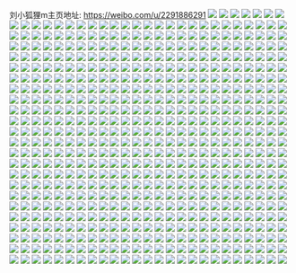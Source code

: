 刘小狐狸m主页地址: https://weibo.com/u/2291886291 
![](https://wx4.sinaimg.cn/mw2000/889b68d3ly1h9gbsxuz0kj20q80unjx2.jpg) 
![](https://wx4.sinaimg.cn/mw2000/889b68d3ly1h9f5fbn1huj20u00wjn3e.jpg) 
![](https://wx4.sinaimg.cn/mw2000/889b68d3ly1h9blcat1otj20u014049m.jpg) 
![](https://wx4.sinaimg.cn/mw2000/889b68d3ly1h9blcb5ur3j20u01407bo.jpg) 
![](https://wx4.sinaimg.cn/mw2000/889b68d3ly1h9blcbssn7j20u014015e.jpg) 
![](https://wx4.sinaimg.cn/mw2000/889b68d3ly1h9blcc72x9j20u0140gy2.jpg) 
![](https://wx4.sinaimg.cn/mw2000/889b68d3ly1h9blccm8poj20u0140k04.jpg) 
![](https://wx4.sinaimg.cn/mw2000/889b68d3ly1h9blcai9v9j20u015b7av.jpg) 
![](https://wx4.sinaimg.cn/mw2000/889b68d3ly1h8t7mk5liij20u0140dqp.jpg) 
![](https://wx4.sinaimg.cn/mw2000/889b68d3ly1h8plt7v9tzj20u00yvwq6.jpg) 
![](https://wx4.sinaimg.cn/mw2000/889b68d3ly1h8n146fkrrj20u014045e.jpg) 
![](https://wx4.sinaimg.cn/mw2000/889b68d3ly1h85yhjpvpjj20u0140n23.jpg) 
![](https://wx4.sinaimg.cn/mw2000/889b68d3ly1h85yhk84x4j20u0140thv.jpg) 
![](https://wx4.sinaimg.cn/mw2000/889b68d3ly1h85yhkqz87j20u0140qaf.jpg) 
![](https://wx4.sinaimg.cn/mw2000/889b68d3ly1h85yhj7zkhj20u0140qcb.jpg) 
![](https://wx4.sinaimg.cn/mw2000/889b68d3ly1h82a2dyx1pj20u014dqdb.jpg) 
![](https://wx4.sinaimg.cn/mw2000/889b68d3ly1h82a2ed600j20u0140tgv.jpg) 
![](https://wx4.sinaimg.cn/mw2000/889b68d3ly1h82a2ewdgej20u0140n4s.jpg) 
![](https://wx4.sinaimg.cn/mw2000/889b68d3ly1h82a2f8ulqj20u0140wmv.jpg) 
![](https://wx4.sinaimg.cn/mw2000/889b68d3ly1h82a2fopfrj20u0140tgt.jpg) 
![](https://wx4.sinaimg.cn/mw2000/889b68d3ly1h82a2g6k47j20u014011j.jpg) 
![](https://wx4.sinaimg.cn/mw2000/889b68d3ly1h7o94dqsi0j20u015jn6x.jpg) 
![](https://wx4.sinaimg.cn/mw2000/889b68d3ly1h5qb175673j20u015tah7.jpg) 
![](https://wx4.sinaimg.cn/mw2000/889b68d3ly1h5qb17i0bzj20u015t103.jpg) 
![](https://wx4.sinaimg.cn/mw2000/889b68d3ly1h5lbn3tpmxj20u0140gr6.jpg) 
![](https://wx4.sinaimg.cn/mw2000/889b68d3ly1h5lbn47ozrj20u015qdra.jpg) 
![](https://wx4.sinaimg.cn/mw2000/889b68d3ly1h4ujeiv5vej20u01347eo.jpg) 
![](https://wx4.sinaimg.cn/mw2000/889b68d3ly1h4h2006y0oj20u014gjyh.jpg) 
![](https://wx4.sinaimg.cn/mw2000/889b68d3ly1h4h2010danj20u0140n72.jpg) 
![](https://wx4.sinaimg.cn/mw2000/889b68d3ly1h4h201s7tnj20u015ajyu.jpg) 
![](https://wx4.sinaimg.cn/mw2000/889b68d3ly1h3tzllp0fuj20u01627e3.jpg) 
![](https://wx4.sinaimg.cn/mw2000/889b68d3ly1h3tzljwytrj20u012446f.jpg) 
![](https://wx4.sinaimg.cn/mw2000/889b68d3ly1h3tpcn5l7tj20u0140k24.jpg) 
![](https://wx4.sinaimg.cn/mw2000/889b68d3ly1h3tpco6kntj20u0140n5w.jpg) 
![](https://wx4.sinaimg.cn/mw2000/889b68d3ly1h3lzysrdk5j20u20u0wkg.jpg) 
![](https://wx4.sinaimg.cn/mw2000/889b68d3ly1h3ag46i9p7j20wh0u0doa.jpg) 
![](https://wx4.sinaimg.cn/mw2000/889b68d3ly1h3ag45utcoj20xd0u0wl3.jpg) 
![](https://wx4.sinaimg.cn/mw2000/889b68d3ly1h2xmgp9xo1j21400u07f5.jpg) 
![](https://wx4.sinaimg.cn/mw2000/889b68d3ly1h2xmgpy7yej20u0140125.jpg) 
![](https://wx4.sinaimg.cn/mw2000/889b68d3ly1h2xmgqmwpwj20u0140ti4.jpg) 
![](https://wx4.sinaimg.cn/mw2000/889b68d3ly1h2xmgrd6o5j21400u0gut.jpg) 
![](https://wx4.sinaimg.cn/mw2000/889b68d3ly1h2wftmgvx8j20u014on2k.jpg) 
![](https://wx4.sinaimg.cn/mw2000/889b68d3ly1h2wftm0cihj20u0140q9k.jpg) 
![](https://wx4.sinaimg.cn/mw2000/889b68d3ly1h2wftn2h1mj20u01407al.jpg) 
![](https://wx4.sinaimg.cn/mw2000/889b68d3ly1h2wftnlz9fj20u0140wka.jpg) 
![](https://wx4.sinaimg.cn/mw2000/889b68d3ly1h2o41a7cc0j20zs0u0wjw.jpg) 
![](https://wx4.sinaimg.cn/mw2000/889b68d3ly1h2o3a7aqi5j20u00u0dnh.jpg) 
![](https://wx4.sinaimg.cn/mw2000/889b68d3ly1h2dwuvdui5j21e20u0gwj.jpg) 
![](https://wx4.sinaimg.cn/mw2000/889b68d3ly1h1xpzqm0m8j20u014013c.jpg) 
![](https://wx4.sinaimg.cn/mw2000/889b68d3ly1h1xpzrl0lfj20u0140dpu.jpg) 
![](https://wx4.sinaimg.cn/mw2000/889b68d3ly1h1xpzsvhwmj20u0140dox.jpg) 
![](https://wx4.sinaimg.cn/mw2000/889b68d3ly1h1xpzped2jj21400u0tjm.jpg) 
![](https://wx4.sinaimg.cn/mw2000/889b68d3ly1h1bjg1nii7j20u013wal5.jpg) 
![](https://wx4.sinaimg.cn/mw2000/889b68d3ly1h1bjg29d81j20u0140n6n.jpg) 
![](https://wx4.sinaimg.cn/mw2000/889b68d3ly1h1bjg0tcduj20u0140qf3.jpg) 
![](https://wx4.sinaimg.cn/mw2000/889b68d3ly1h15svwy6iyj20u014010b.jpg) 
![](https://wx4.sinaimg.cn/mw2000/889b68d3ly1h0rwrw1g3jj20u00u045j.jpg) 
![](https://wx4.sinaimg.cn/mw2000/889b68d3ly1h0r2gjbelrj20u00u00z1.jpg) 
![](https://wx4.sinaimg.cn/mw2000/889b68d3ly1h0r2gjq0szj20u00u0tfp.jpg) 
![](https://wx4.sinaimg.cn/mw2000/889b68d3ly1h0r2gkbdjcj20u00u0jws.jpg) 
![](https://wx4.sinaimg.cn/mw2000/889b68d3ly1h0r2gkt6j9j20u00u010w.jpg) 
![](https://wx4.sinaimg.cn/mw2000/889b68d3ly1h0opl2lyasj20u0140al8.jpg) 
![](https://wx4.sinaimg.cn/mw2000/889b68d3ly1h0opl39qvpj20u00u0dpt.jpg) 
![](https://wx4.sinaimg.cn/mw2000/889b68d3ly1h0opl1uno9j20u0140gtt.jpg) 
![](https://wx4.sinaimg.cn/mw2000/889b68d3ly1h0k4ul09sgj20ku0rswlx.jpg) 
![](https://wx4.sinaimg.cn/mw2000/889b68d3ly1h05qiql0f4j20wi1yanoc.jpg) 
![](https://wx4.sinaimg.cn/mw2000/889b68d3ly1gzz7u69erhj20u0140gr8.jpg) 
![](https://wx4.sinaimg.cn/mw2000/889b68d3ly1gzohfths68j20u0140jzh.jpg) 
![](https://wx4.sinaimg.cn/mw2000/889b68d3ly1gzgv8v4k38j228e340u0y.jpg) 
![](https://wx4.sinaimg.cn/mw2000/889b68d3ly1gzft9eqpbpj224q2yonpe.jpg) 
![](https://wx4.sinaimg.cn/mw2000/889b68d3ly1gzft9fi91rj212p1na1ax.jpg) 
![](https://wx4.sinaimg.cn/mw2000/889b68d3ly1gzcxy90ughj20u01407e4.jpg) 
![](https://wx4.sinaimg.cn/mw2000/889b68d3ly1gzcxy9wxnlj20u0140gv4.jpg) 
![](https://wx4.sinaimg.cn/mw2000/889b68d3ly1gzc3587tvtj20wi0ru0xg.jpg) 
![](https://wx4.sinaimg.cn/mw2000/889b68d3ly1gzc3596ldoj20vo0u0q7j.jpg) 
![](https://wx4.sinaimg.cn/mw2000/889b68d3ly1gzc35alu6cj20u00xd43v.jpg) 
![](https://wx4.sinaimg.cn/mw2000/889b68d3ly1gzc357m5tsj20u00u2wm3.jpg) 
![](https://wx4.sinaimg.cn/mw2000/889b68d3ly1gzc359n769j20u0140109.jpg) 
![](https://wx4.sinaimg.cn/mw2000/889b68d3ly1gzc35a34a9j20u015bq8x.jpg) 
![](https://wx4.sinaimg.cn/mw2000/889b68d3ly1gzbuxrhr79j20u0141n9y.jpg) 
![](https://wx4.sinaimg.cn/mw2000/889b68d3ly1gzbuxs9ca5j20u01407gz.jpg) 
![](https://wx4.sinaimg.cn/mw2000/889b68d3ly1gzbuxqrgjaj20u0140wm2.jpg) 
![](https://wx4.sinaimg.cn/mw2000/889b68d3ly1gz8eer5vwmj20u015t7b7.jpg) 
![](https://wx4.sinaimg.cn/mw2000/889b68d3ly1gz7f0as4cxj20u0140qc6.jpg) 
![](https://wx4.sinaimg.cn/mw2000/889b68d3ly1gz7f09laukj21400u0qeq.jpg) 
![](https://wx4.sinaimg.cn/mw2000/889b68d3ly1gz7f0bo7cyj20u0140dl1.jpg) 
![](https://wx4.sinaimg.cn/mw2000/889b68d3ly1gz7f0cdh4xj20u0140tg8.jpg) 
![](https://wx4.sinaimg.cn/mw2000/889b68d3ly1gz7f0df1x2j20u0140tdw.jpg) 
![](https://wx4.sinaimg.cn/mw2000/889b68d3ly1gz7f0e3sqdj21400u046r.jpg) 
![](https://wx4.sinaimg.cn/mw2000/889b68d3ly1gz75fwr81jj20u015942z.jpg) 
![](https://wx4.sinaimg.cn/mw2000/889b68d3ly1gz4xefxyupj20u014q43k.jpg) 
![](https://wx4.sinaimg.cn/mw2000/889b68d3ly1gz2px1grtfj20u0140dms.jpg) 
![](https://wx4.sinaimg.cn/mw2000/889b68d3ly1gz2px1z581j20u0140dnn.jpg) 
![](https://wx4.sinaimg.cn/mw2000/889b68d3ly1gz1jok3vfsj20u0140wn2.jpg) 
![](https://wx4.sinaimg.cn/mw2000/889b68d3ly1gyxwhe0bo4j20u0141tg6.jpg) 
![](https://wx4.sinaimg.cn/mw2000/889b68d3ly1gyug2fzdunj20zk1bewu4.jpg) 
![](https://wx4.sinaimg.cn/mw2000/889b68d3ly1gypvkvzncuj20u0140q6e.jpg) 
![](https://wx4.sinaimg.cn/mw2000/889b68d3ly1gynvvm43jhj21410u0ags.jpg) 
![](https://wx4.sinaimg.cn/mw2000/889b68d3ly1gygg9u5gwij20u0140q7i.jpg) 
![](https://wx4.sinaimg.cn/mw2000/889b68d3ly1gy675663saj20u014015m.jpg) 
![](https://wx4.sinaimg.cn/mw2000/889b68d3ly1gxwqv1xvu9j226g340kjm.jpg) 
![](https://wx4.sinaimg.cn/mw2000/889b68d3ly1gxwqv2ldp0j21o029mkjl.jpg) 
![](https://wx4.sinaimg.cn/mw2000/889b68d3ly1gxrcdf7t9ej20u00yk0zg.jpg) 
![](https://wx4.sinaimg.cn/mw2000/889b68d3ly1gxnojg5gfwj20wi1ya4qp.jpg) 
![](https://wx4.sinaimg.cn/mw2000/889b68d3ly1gw6wevj581j20p00xc0y8.jpg) 
![](https://wx4.sinaimg.cn/mw2000/889b68d3ly1gw0x8tctd5j20rq0iqq62.jpg) 
![](https://wx4.sinaimg.cn/mw2000/889b68d3ly1gw0x8ut7awj22c03407wj.jpg) 
![](https://wx4.sinaimg.cn/mw2000/002v6wjVly1gvlrzcs4v6j61ie2djhdt02.jpg) 
![](https://wx4.sinaimg.cn/mw2000/002v6wjVly1gvlqwdajd1j60u00u0dnw02.jpg) 
![](https://wx4.sinaimg.cn/mw2000/002v6wjVly1gvh6896ltdj60zg1ba7ew02.jpg) 
![](https://wx4.sinaimg.cn/mw2000/002v6wjVly1gv7y4dr5xej61400u0dz102.jpg) 
![](https://wx4.sinaimg.cn/mw2000/002v6wjVly1gv7y4etcw1j61400u04h202.jpg) 
![](https://wx4.sinaimg.cn/mw2000/002v6wjVly1gv7y4g16a7j61400u0asm02.jpg) 
![](https://wx4.sinaimg.cn/mw2000/002v6wjVly1gv7y4hrs67j61400u07mn02.jpg) 
![](https://wx4.sinaimg.cn/mw2000/002v6wjVly1gv7y4juejaj60u0140qlo02.jpg) 
![](https://wx4.sinaimg.cn/mw2000/002v6wjVly1gv7y4l2klkj60u0140trn02.jpg) 
![](https://wx4.sinaimg.cn/mw2000/002v6wjVly1gv38clf4tij62c0340e8302.jpg) 
![](https://wx4.sinaimg.cn/mw2000/889b68d3ly1gre3pp1wsoj20u013z7ha.jpg) 
![](https://wx4.sinaimg.cn/mw2000/889b68d3ly1gorrqfjvy7j20u0140ah2.jpg) 
![](https://wx4.sinaimg.cn/mw2000/889b68d3ly1goidc5zwzlj20u0140gut.jpg) 
![](https://wx4.sinaimg.cn/mw2000/889b68d3ly1goidc6gysij20u0140doa.jpg) 
![](https://wx4.sinaimg.cn/mw2000/889b68d3ly1goidc73w1oj21400u07e3.jpg) 
![](https://wx4.sinaimg.cn/mw2000/889b68d3ly1go6vitluhoj20u01407cz.jpg) 
![](https://wx4.sinaimg.cn/mw2000/889b68d3ly1go6vit5uhcj20u0140gum.jpg) 
![](https://wx4.sinaimg.cn/mw2000/889b68d3ly1go3ynzu0jrj21400u043i.jpg) 
![](https://wx4.sinaimg.cn/mw2000/889b68d3ly1go3yo07u51j20u0140n0t.jpg) 
![](https://wx4.sinaimg.cn/mw2000/889b68d3ly1go00skdjkij20u01407i3.jpg) 
![](https://wx4.sinaimg.cn/mw2000/889b68d3ly1go00skrk42j20u014t7cm.jpg) 
![](https://wx4.sinaimg.cn/mw2000/889b68d3ly1go00sjzxszj21400u0dp5.jpg) 
![](https://wx4.sinaimg.cn/mw2000/889b68d3ly1gnzpe9l67gj20u00u0tiu.jpg) 
![](https://wx4.sinaimg.cn/mw2000/889b68d3ly1gnt2py7h8rj22972mghdu.jpg) 
![](https://wx4.sinaimg.cn/mw2000/889b68d3ly1gns6jwksj0j20u0140gtp.jpg) 
![](https://wx4.sinaimg.cn/mw2000/889b68d3ly1gns6jwwjlhj20u0140wtz.jpg) 
![](https://wx4.sinaimg.cn/mw2000/889b68d3ly1gns6jxft11j20u0140n41.jpg) 
![](https://wx4.sinaimg.cn/mw2000/889b68d3ly1gns6jw7alrj20u0140qbb.jpg) 
![](https://wx4.sinaimg.cn/mw2000/889b68d3ly1gnqgdqenxdj21400u0qcb.jpg) 
![](https://wx4.sinaimg.cn/mw2000/889b68d3ly1gmk4xl7u3tj20o00nwwik.jpg) 
![](https://wx4.sinaimg.cn/mw2000/889b68d3ly1gmk01nkomcj20u01c9qlv.jpg) 
![](https://wx4.sinaimg.cn/mw2000/889b68d3ly1gmikympurbj20u015stpl.jpg) 
![](https://wx4.sinaimg.cn/mw2000/889b68d3ly1gmfg5fdf5lj20u0140qct.jpg) 
![](https://wx4.sinaimg.cn/mw2000/889b68d3ly1gmbqc93esdj21in0u07eq.jpg) 
![](https://wx4.sinaimg.cn/mw2000/889b68d3ly1gm8275ri1kj20w40u0aja.jpg) 
![](https://wx4.sinaimg.cn/mw2000/889b68d3gy1glzx9e2qwbj20u0140dkn.jpg) 
![](https://wx4.sinaimg.cn/mw2000/889b68d3gy1glzx9ekruuj21400u0gpc.jpg) 
![](https://wx4.sinaimg.cn/mw2000/889b68d3gy1glzx9dk6ayj21400u0tcj.jpg) 
![](https://wx4.sinaimg.cn/mw2000/889b68d3gy1glzx9f2vwyj20u0140aep.jpg) 
![](https://wx4.sinaimg.cn/mw2000/889b68d3gy1glyrhodks5j21400u0ngl.jpg) 
![](https://wx4.sinaimg.cn/mw2000/889b68d3gy1glxv4lry6wj21400u0qku.jpg) 
![](https://wx4.sinaimg.cn/mw2000/889b68d3gy1glxv4kyf1ej20u01404bw.jpg) 
![](https://wx4.sinaimg.cn/mw2000/889b68d3gy1glxv4mdunaj21400u0til.jpg) 
![](https://wx4.sinaimg.cn/mw2000/889b68d3gy1glxv4nf806j21400u04ea.jpg) 
![](https://wx4.sinaimg.cn/mw2000/889b68d3gy1glxv4oa7iuj21400u0ds1.jpg) 
![](https://wx4.sinaimg.cn/mw2000/889b68d3gy1glxv4p2j9uj21400u0183.jpg) 
![](https://wx4.sinaimg.cn/mw2000/889b68d3gy1glxsdhvpu9j20u014rqa3.jpg) 
![](https://wx4.sinaimg.cn/mw2000/889b68d3gy1glxsdisywvj21400u0kbx.jpg) 
![](https://wx4.sinaimg.cn/mw2000/889b68d3gy1glxsdhd8evj21400u07mp.jpg) 
![](https://wx4.sinaimg.cn/mw2000/889b68d3gy1glxm218q5zj20u014414l.jpg) 
![](https://wx4.sinaimg.cn/mw2000/889b68d3gy1glxm2350trj20u01aktfc.jpg) 
![](https://wx4.sinaimg.cn/mw2000/889b68d3gy1glwt86xn3fj20u0172gzs.jpg) 
![](https://wx4.sinaimg.cn/mw2000/889b68d3gy1glwf09z2qpj20u01a54cb.jpg) 
![](https://wx4.sinaimg.cn/mw2000/889b68d3ly1glvhzu79iwj20u00op7a6.jpg) 
![](https://wx4.sinaimg.cn/mw2000/889b68d3ly1gluefinukuj20u015t171.jpg) 
![](https://wx4.sinaimg.cn/mw2000/889b68d3ly1glqrvlpekpj20u0140tir.jpg) 
![](https://wx4.sinaimg.cn/mw2000/889b68d3ly1glqrvmu2m4j21400u0gvg.jpg) 
![](https://wx4.sinaimg.cn/mw2000/889b68d3ly1gky7uu8zzzj20u011idle.jpg) 
![](https://wx4.sinaimg.cn/mw2000/889b68d3ly1gkt42ej56hj20u01szqv6.jpg) 
![](https://wx4.sinaimg.cn/mw2000/889b68d3ly1gknhikvl6nj21400u0gx6.jpg) 
![](https://wx4.sinaimg.cn/mw2000/889b68d3ly1gknghvi24vj20u01cmgwe.jpg) 
![](https://wx4.sinaimg.cn/mw2000/889b68d3ly1gknghw6b6pj20u01afwp4.jpg) 
![](https://wx4.sinaimg.cn/mw2000/889b68d3ly1gkef2t1m8nj20u0140dnp.jpg) 
![](https://wx4.sinaimg.cn/mw2000/889b68d3ly1gk8pmwjyp8j20u0140qb5.jpg) 
![](https://wx4.sinaimg.cn/mw2000/889b68d3ly1gjzgq9qzdqj20u01407e8.jpg) 
![](https://wx4.sinaimg.cn/mw2000/889b68d3ly1gjzgqagbgmj20u0140gx9.jpg) 
![](https://wx4.sinaimg.cn/mw2000/889b68d3ly1gjzgqb1ix2j20u0140n4m.jpg) 
![](https://wx4.sinaimg.cn/mw2000/889b68d3ly1gjzgq94qgbj21400u0qg4.jpg) 
![](https://wx4.sinaimg.cn/mw2000/889b68d3ly1gjz8sqq4ppj20u015u134.jpg) 
![](https://wx4.sinaimg.cn/mw2000/889b68d3ly1gjvoblvd0cj20u00w8gsq.jpg) 
![](https://wx4.sinaimg.cn/mw2000/889b68d3ly1gjkb5tm7m4j20u0140qf1.jpg) 
![](https://wx4.sinaimg.cn/mw2000/889b68d3ly1gjkb5txjlvj20u0140qam.jpg) 
![](https://wx4.sinaimg.cn/mw2000/889b68d3ly1gjkb5t4us5j20u00mhtab.jpg) 
![](https://wx4.sinaimg.cn/mw2000/889b68d3ly1gjk6k9rmokj20u0152k27.jpg) 
![](https://wx4.sinaimg.cn/mw2000/889b68d3ly1gjk6kb3zgaj20u014zqcf.jpg) 
![](https://wx4.sinaimg.cn/mw2000/889b68d3ly1gjk6k8zclfj20u0140qam.jpg) 
![](https://wx4.sinaimg.cn/mw2000/889b68d3ly1gjk6kypdx9j20u0140gsw.jpg) 
![](https://wx4.sinaimg.cn/mw2000/889b68d3ly1gjk6l24v4cj20u0140n2j.jpg) 
![](https://wx4.sinaimg.cn/mw2000/889b68d3ly1gjk6kzm8ioj20u0140guc.jpg) 
![](https://wx4.sinaimg.cn/mw2000/889b68d3ly1gjhoa89t05j21400u0wt5.jpg) 
![](https://wx4.sinaimg.cn/mw2000/889b68d3ly1gjh41hjznjj20u0140jyu.jpg) 
![](https://wx4.sinaimg.cn/mw2000/889b68d3ly1gjh41i5s6oj21400u049h.jpg) 
![](https://wx4.sinaimg.cn/mw2000/889b68d3ly1gjh41h1a28j21400u07bs.jpg) 
![](https://wx4.sinaimg.cn/mw2000/889b68d3ly1gjh41iiwtij21400u0k13.jpg) 
![](https://wx4.sinaimg.cn/mw2000/889b68d3ly1gjgw9m7ytlj20u0140dpt.jpg) 
![](https://wx4.sinaimg.cn/mw2000/889b68d3ly1gjgw9ku22qj20u0140ak0.jpg) 
![](https://wx4.sinaimg.cn/mw2000/889b68d3ly1gjgw9p4qtuj20u0140k3p.jpg) 
![](https://wx4.sinaimg.cn/mw2000/889b68d3ly1gjgw9nyzdsj20u0140qj8.jpg) 
![](https://wx4.sinaimg.cn/mw2000/889b68d3ly1gjgw9rb0i6j20u014047n.jpg) 
![](https://wx4.sinaimg.cn/mw2000/889b68d3ly1gjgw9s7bbij20u014049r.jpg) 
![](https://wx4.sinaimg.cn/mw2000/889b68d3ly1gjc6132sruj20u0140159.jpg) 
![](https://wx4.sinaimg.cn/mw2000/889b68d3ly1gike9bkkumj20tu0pujxz.jpg) 
![](https://wx4.sinaimg.cn/mw2000/889b68d3ly1giaybthqt2j20ku0rsjy5.jpg) 
![](https://wx4.sinaimg.cn/mw2000/889b68d3ly1gh0r5dsbdxj22c0340x6s.jpg) 
![](https://wx4.sinaimg.cn/mw2000/889b68d3ly1gh0r5cj18zj22c0340qv8.jpg) 
![](https://wx4.sinaimg.cn/mw2000/889b68d3ly1gh0r5f8b0tj22c03404qt.jpg) 
![](https://wx4.sinaimg.cn/mw2000/889b68d3ly1gfoivr9nunj20u00u07as.jpg) 
![](https://wx4.sinaimg.cn/mw2000/889b68d3ly1gfnn6cbpf8j20u014iaeg.jpg) 
![](https://wx4.sinaimg.cn/mw2000/889b68d3ly1gf1ewc6j6xj21400u014h.jpg) 
![](https://wx4.sinaimg.cn/mw2000/889b68d3ly1gf1ewd6dd9j20u014012z.jpg) 
![](https://wx4.sinaimg.cn/mw2000/889b68d3ly1gf1ewe4ym3j20u0140dqz.jpg) 
![](https://wx4.sinaimg.cn/mw2000/889b68d3ly1gf0w89sc0vj20fa0dbwgu.jpg) 
![](https://wx4.sinaimg.cn/mw2000/889b68d3ly1gec774mjvhj20u10tzn0q.jpg) 
![](https://wx4.sinaimg.cn/mw2000/889b68d3ly1gdorsj1d6ij22c035oqv5.jpg) 
![](https://wx4.sinaimg.cn/mw2000/889b68d3ly1gde8g28aonj20u0140dq2.jpg) 
![](https://wx4.sinaimg.cn/mw2000/889b68d3ly1gde8g1y1tnj20u013zds1.jpg) 
![](https://wx4.sinaimg.cn/mw2000/889b68d3ly1gd1j6n26eij20u0141n8d.jpg) 
![](https://wx4.sinaimg.cn/mw2000/889b68d3ly1gczg9ko63gj225k1yskjn.jpg) 
![](https://wx4.sinaimg.cn/mw2000/889b68d3ly1gcvvgsqvsjj20u00u0gre.jpg) 
![](https://wx4.sinaimg.cn/mw2000/889b68d3ly1gcr6r6coaqj20m80m80w4.jpg) 
![](https://wx4.sinaimg.cn/mw2000/889b68d3ly1gcox90qevkj20u0140as1.jpg) 
![](https://wx4.sinaimg.cn/mw2000/889b68d3ly1gcngis6inaj22c0340qv6.jpg) 
![](https://wx4.sinaimg.cn/mw2000/889b68d3ly1gcl5fkt1j3j22c03401kz.jpg) 
![](https://wx4.sinaimg.cn/mw2000/889b68d3ly1gci0ybeythj20u0140tnw.jpg) 
![](https://wx4.sinaimg.cn/mw2000/889b68d3ly1gc8h1k5rn7j20m80m8dkb.jpg) 
![](https://wx4.sinaimg.cn/mw2000/889b68d3ly1gc58oxq1ouj20m80m8gt7.jpg) 
![](https://wx4.sinaimg.cn/mw2000/889b68d3ly1gbvzl6tyubj20u01407df.jpg) 
![](https://wx4.sinaimg.cn/mw2000/889b68d3ly1gbvzl6cd53j20u0140aig.jpg) 
![](https://wx4.sinaimg.cn/mw2000/889b68d3ly1gbp6nttk22j20u015ngqh.jpg) 
![](https://wx4.sinaimg.cn/mw2000/889b68d3ly1gau1kagvo7j215o15o7gh.jpg) 
![](https://wx4.sinaimg.cn/mw2000/889b68d3ly1gans4cweilj20u00u0jxx.jpg) 
![](https://wx4.sinaimg.cn/mw2000/889b68d3ly1gailrc6ffhj20jg0jgmya.jpg) 
![](https://wx4.sinaimg.cn/mw2000/889b68d3ly1ga2i4xmqkaj21o02801jy.jpg) 
![](https://wx4.sinaimg.cn/mw2000/889b68d3ly1g9yudp5o21j23402c0hdt.jpg) 
![](https://wx4.sinaimg.cn/mw2000/889b68d3ly1g9qirjvuqdj23402c0u0y.jpg) 
![](https://wx4.sinaimg.cn/mw2000/889b68d3ly1g9o5dbr3u5j20ku0jj405.jpg) 
![](https://wx4.sinaimg.cn/mw2000/889b68d3ly1g96x8zbrtyj21400u07ir.jpg) 
![](https://wx4.sinaimg.cn/mw2000/889b68d3ly1g93b0oxixpj22c03404qr.jpg) 
![](https://wx4.sinaimg.cn/mw2000/889b68d3ly1g911ggkd3oj22802804qp.jpg) 
![](https://wx4.sinaimg.cn/mw2000/889b68d3ly1g8zzev5f3kj21400u0dli.jpg) 
![](https://wx4.sinaimg.cn/mw2000/889b68d3ly1g8zzevykakj21400u0dip.jpg) 
![](https://wx4.sinaimg.cn/mw2000/889b68d3ly1g8xu7digi4j21400u0n4v.jpg) 
![](https://wx4.sinaimg.cn/mw2000/889b68d3ly1g8xu7ew0m3j21400u04b0.jpg) 
![](https://wx4.sinaimg.cn/mw2000/889b68d3ly1g8xu7fdb9uj21400u0gxa.jpg) 
![](https://wx4.sinaimg.cn/mw2000/889b68d3ly1g8xu7d9y88j21400p049k.jpg) 
![](https://wx4.sinaimg.cn/mw2000/889b68d3ly1g8xu6kq4bkj21o0280npd.jpg) 
![](https://wx4.sinaimg.cn/mw2000/889b68d3ly1g8ugtcfzbkj20m80m8gnz.jpg) 
![](https://wx4.sinaimg.cn/mw2000/889b68d3ly1g8klv9vz9dj20dw0dw75y.jpg) 
![](https://wx4.sinaimg.cn/mw2000/889b68d3ly1g8hs1ythvpj20v91voh5q.jpg) 
![](https://wx4.sinaimg.cn/mw2000/889b68d3ly1g8hej715yhj20u0140qbj.jpg) 
![](https://wx4.sinaimg.cn/mw2000/889b68d3ly1g8hej7otq5j20u0140n7c.jpg) 
![](https://wx4.sinaimg.cn/mw2000/889b68d3ly1g8hej8atzoj21400u0k2m.jpg) 
![](https://wx4.sinaimg.cn/mw2000/889b68d3ly1g8gjiolz5gj21o01o04qq.jpg) 
![](https://wx4.sinaimg.cn/mw2000/889b68d3ly1g8gdlaxizaj21o02804qq.jpg) 
![](https://wx4.sinaimg.cn/mw2000/889b68d3ly1g8d0ez5398j22c0340e82.jpg) 
![](https://wx4.sinaimg.cn/mw2000/889b68d3ly1g8d0f1q9emj22c03401ky.jpg) 
![](https://wx4.sinaimg.cn/mw2000/889b68d3ly1g8aixtwxzej20u00u00wg.jpg) 
![](https://wx4.sinaimg.cn/mw2000/889b68d3ly1g8280k6uf2j20mi0u0go5.jpg) 
![](https://wx4.sinaimg.cn/mw2000/889b68d3ly1g8280jx4y4j20u014042y.jpg) 
![](https://wx4.sinaimg.cn/mw2000/889b68d3ly1g7zvxu5w4lj20u00u0wo6.jpg) 
![](https://wx4.sinaimg.cn/mw2000/889b68d3ly1g7zvxt6k8lj20u00u07et.jpg) 
![](https://wx4.sinaimg.cn/mw2000/889b68d3ly1g7xiiwd9fbj20m80m8gsd.jpg) 
![](https://wx4.sinaimg.cn/mw2000/889b68d3ly1g7s8mtr9i5j22c02c07wh.jpg) 
![](https://wx4.sinaimg.cn/mw2000/889b68d3ly1g7r07vkl6lj20u00u0jv6.jpg) 
![](https://wx4.sinaimg.cn/mw2000/889b68d3ly1g7nh20mjrwj22c03401l0.jpg) 
![](https://wx4.sinaimg.cn/mw2000/889b68d3ly1g7n85g75pgj21o01o01ky.jpg) 
![](https://wx4.sinaimg.cn/mw2000/889b68d3ly1g7mkbgzk91j21o027uhdt.jpg) 
![](https://wx4.sinaimg.cn/mw2000/889b68d3ly1g7m4dsijamj20v913k7d4.jpg) 
![](https://wx4.sinaimg.cn/mw2000/889b68d3ly1g7kvh9fh45j214014010h.jpg) 
![](https://wx4.sinaimg.cn/mw2000/889b68d3ly1g7kvh9qbt3j2140140k19.jpg) 
![](https://wx4.sinaimg.cn/mw2000/889b68d3ly1g79oduoeqij20u0140tm3.jpg) 
![](https://wx4.sinaimg.cn/mw2000/889b68d3ly1g765xtlhlyj22c02c0e81.jpg) 
![](https://wx4.sinaimg.cn/mw2000/889b68d3ly1g75skjs0jqj20u01szn2f.jpg) 
![](https://wx4.sinaimg.cn/mw2000/889b68d3ly1g7410yaqnxj20u00u0k00.jpg) 
![](https://wx4.sinaimg.cn/mw2000/889b68d3ly1g71b549mu1j20u0140wq9.jpg) 
![](https://wx4.sinaimg.cn/mw2000/889b68d3ly1g71b53j0kbj20u0140n9a.jpg) 
![](https://wx4.sinaimg.cn/mw2000/889b68d3ly1g718ne2qxpj20t008cq4j.jpg) 
![](https://wx4.sinaimg.cn/mw2000/889b68d3ly1g6wy5pw0b3j22c02c04qq.jpg) 
![](https://wx4.sinaimg.cn/mw2000/889b68d3ly1g6wy5qsh8aj22c02c0npd.jpg) 
![](https://wx4.sinaimg.cn/mw2000/889b68d3ly1g6wy5rz0vjj22c02c0hdu.jpg) 
![](https://wx4.sinaimg.cn/mw2000/889b68d3ly1g6wy5tg0tbj20v91vox6r.jpg) 
![](https://wx4.sinaimg.cn/mw2000/889b68d3ly1g6wy5uh9rgj22c02c0e81.jpg) 
![](https://wx4.sinaimg.cn/mw2000/889b68d3ly1g6wy5vxjtnj22c02c01kx.jpg) 
![](https://wx4.sinaimg.cn/mw2000/889b68d3ly1g6vvab4l3vj218g1pwqdm.jpg) 
![](https://wx4.sinaimg.cn/mw2000/889b68d3ly1g6m7j8b8qyj20u00u07aw.jpg) 
![](https://wx4.sinaimg.cn/mw2000/889b68d3ly1g6m33hdxanj22c02c0e82.jpg) 
![](https://wx4.sinaimg.cn/mw2000/889b68d3ly1g69g04r50sj20u00ow42s.jpg) 
![](https://wx4.sinaimg.cn/mw2000/889b68d3ly1g69g04d0jsj20u00r0430.jpg) 
![](https://wx4.sinaimg.cn/mw2000/889b68d3ly1g65ezyzhgij20xa0iqwij.jpg) 
![](https://wx4.sinaimg.cn/mw2000/889b68d3ly1g5x3sy6x78j20u00u0grz.jpg) 
![](https://wx4.sinaimg.cn/mw2000/889b68d3ly1g5r91v5df2j20rs1jk18q.jpg) 
![](https://wx4.sinaimg.cn/mw2000/889b68d3ly1g5isa1k572j20qo0zk44e.jpg) 
![](https://wx4.sinaimg.cn/mw2000/889b68d3ly1g5isa1c98cj20qo0zkteh.jpg) 
![](https://wx4.sinaimg.cn/mw2000/889b68d3ly1g4sen1cqjlj20u014raka.jpg) 
![](https://wx4.sinaimg.cn/mw2000/889b68d3ly1g4atrpvwuej20u014045d.jpg) 
![](https://wx4.sinaimg.cn/mw2000/889b68d3ly1g41zj4516zj20u00u0k5y.jpg) 
![](https://wx4.sinaimg.cn/mw2000/889b68d3ly1g41zj2ktcmj20u00u04aq.jpg) 
![](https://wx4.sinaimg.cn/mw2000/889b68d3ly1g32xhek2tgj20ka0qzacv.jpg) 
![](https://wx4.sinaimg.cn/mw2000/889b68d3ly1g2iezk515kj20rs0rs0x9.jpg) 
![](https://wx4.sinaimg.cn/mw2000/889b68d3ly1g2iezj347hj214y0u04d9.jpg) 
![](https://wx4.sinaimg.cn/mw2000/889b68d3ly1g2iezllqjmj20ui0u0q8n.jpg) 
![](https://wx4.sinaimg.cn/mw2000/889b68d3ly1g2iezmkyi7j20uf0u0tdt.jpg) 
![](https://wx4.sinaimg.cn/mw2000/889b68d3ly1g2d0i6knbyj20u01407dd.jpg) 
![](https://wx4.sinaimg.cn/mw2000/889b68d3ly1g2b8jw2byuj20jg0jgq3i.jpg) 
![](https://wx4.sinaimg.cn/mw2000/889b68d3ly1g1t1ar9nxcj22ao340kjl.jpg) 
![](https://wx4.sinaimg.cn/mw2000/889b68d3ly1g1t1at2hltj22a7340e85.jpg) 
![](https://wx4.sinaimg.cn/mw2000/889b68d3ly1g1qvju06elj21400u0q8g.jpg) 
![](https://wx4.sinaimg.cn/mw2000/889b68d3ly1g1qvjuntwtj20u00u046a.jpg) 
![](https://wx4.sinaimg.cn/mw2000/889b68d3ly1g1qkaylqg5j20u013yjyu.jpg) 
![](https://wx4.sinaimg.cn/mw2000/889b68d3ly1g1pkpnsxd2j20u015cdog.jpg) 
![](https://wx4.sinaimg.cn/mw2000/889b68d3ly1g1pkpnjjtbj20u015046v.jpg) 
![](https://wx4.sinaimg.cn/mw2000/889b68d3ly1g1jnfby2g2j20u0140k2i.jpg) 
![](https://wx4.sinaimg.cn/mw2000/889b68d3ly1g1f09ztldnj20u0140qda.jpg) 
![](https://wx4.sinaimg.cn/mw2000/889b68d3ly1g1esppww3fj20m80m8gq7.jpg) 
![](https://wx4.sinaimg.cn/mw2000/889b68d3ly1g1e7s5uxs1j20u013z44h.jpg) 
![](https://wx4.sinaimg.cn/mw2000/889b68d3ly1g1dv13l8xuj210n0tzwlv.jpg) 
![](https://wx4.sinaimg.cn/mw2000/889b68d3ly1g1dv13ctl0j211j0u07cv.jpg) 
![](https://wx4.sinaimg.cn/mw2000/889b68d3ly1g18j86ik2xj20u00u0qdo.jpg) 
![](https://wx4.sinaimg.cn/mw2000/889b68d3ly1g18j85gvgmj20u00u0aj6.jpg) 
![](https://wx4.sinaimg.cn/mw2000/889b68d3ly1g14owbsb6jj22c0340x6p.jpg) 
![](https://wx4.sinaimg.cn/mw2000/889b68d3ly1g13dc8oumfj20u015fan0.jpg) 
![](https://wx4.sinaimg.cn/mw2000/889b68d3ly1g13dc69zmsj20u015ftm0.jpg) 
![](https://wx4.sinaimg.cn/mw2000/889b68d3ly1g1178exyrnj22c0340x6p.jpg) 
![](https://wx4.sinaimg.cn/mw2000/889b68d3gy1g0hgunppgnj20v8125n8h.jpg) 
![](https://wx4.sinaimg.cn/mw2000/889b68d3gy1g0hgup0m15j20v90v67fo.jpg) 
![](https://wx4.sinaimg.cn/mw2000/889b68d3gy1g0gl33w4c9j20v90nf7e6.jpg) 
![](https://wx4.sinaimg.cn/mw2000/889b68d3gy1g0gl34p5bdj20v30nbn5p.jpg) 
![](https://wx4.sinaimg.cn/mw2000/889b68d3gy1g0gfvaa4ogj20u015gtjv.jpg) 
![](https://wx4.sinaimg.cn/mw2000/889b68d3gy1g0gfvbhkpkj20u015o13s.jpg) 
![](https://wx4.sinaimg.cn/mw2000/889b68d3ly1g0er2g7bijj20u50u0wmq.jpg) 
![](https://wx4.sinaimg.cn/mw2000/889b68d3ly1g0b07xs5rij20u0157k30.jpg) 
![](https://wx4.sinaimg.cn/mw2000/889b68d3ly1g09h46tnfsj20u016xn74.jpg) 
![](https://wx4.sinaimg.cn/mw2000/889b68d3ly1g09h45efunj20u015t48e.jpg) 
![](https://wx4.sinaimg.cn/mw2000/889b68d3ly1g06f3oqxrvj20u01szgvg.jpg) 
![](https://wx4.sinaimg.cn/mw2000/889b68d3ly1g06f3q5tx9j20u01szn7k.jpg) 
![](https://wx4.sinaimg.cn/mw2000/889b68d3ly1g04ylo2wmhj20u00xaq8z.jpg) 
![](https://wx4.sinaimg.cn/mw2000/889b68d3ly1g00ibgec9wj20u01szgz4.jpg) 
![](https://wx4.sinaimg.cn/mw2000/889b68d3ly1g00ibhjmmfj20u01szti3.jpg) 
![](https://wx4.sinaimg.cn/mw2000/889b68d3ly1g00ibfouaqj20u01szqd0.jpg) 
![](https://wx4.sinaimg.cn/mw2000/889b68d3ly1fzutcu8bggj20u0140th5.jpg) 
![](https://wx4.sinaimg.cn/mw2000/889b68d3ly1fzutc8c1gzj20ug0u0dkj.jpg) 
![](https://wx4.sinaimg.cn/mw2000/889b68d3ly1fzutc8pbasj20uq0t2q9f.jpg) 
![](https://wx4.sinaimg.cn/mw2000/889b68d3ly1fzns6yefvuj20u015cdoy.jpg) 
![](https://wx4.sinaimg.cn/mw2000/889b68d3ly1fznh8imup0j215o15ox02.jpg) 
![](https://wx4.sinaimg.cn/mw2000/889b68d3ly1fzjvvbslhej21400u048t.jpg) 
![](https://wx4.sinaimg.cn/mw2000/889b68d3ly1fzjvvc6ounj20u014pwqb.jpg) 
![](https://wx4.sinaimg.cn/mw2000/889b68d3ly1fzjvvchvfsj20u00u010g.jpg) 
![](https://wx4.sinaimg.cn/mw2000/889b68d3ly1fzjvvcyuu5j20u0140ahs.jpg) 
![](https://wx4.sinaimg.cn/mw2000/889b68d3ly1fziudv5lqlj20u015sgre.jpg) 
![](https://wx4.sinaimg.cn/mw2000/889b68d3ly1fziuduw87aj20u00u0gr6.jpg) 
![](https://wx4.sinaimg.cn/mw2000/889b68d3gy1fzgmseyc5dj20u013y7e6.jpg) 
![](https://wx4.sinaimg.cn/mw2000/889b68d3gy1fzgmsfshajj20u015stku.jpg) 
![](https://wx4.sinaimg.cn/mw2000/889b68d3gy1fzf7du0rvsj20u0138wxg.jpg) 
![](https://wx4.sinaimg.cn/mw2000/889b68d3gy1fzf7dsyfj2j20u0156trf.jpg) 
![](https://wx4.sinaimg.cn/mw2000/889b68d3gy1fze9d5kop0j20u015r4l9.jpg) 
![](https://wx4.sinaimg.cn/mw2000/889b68d3gy1fze9d6feicj20u016qx11.jpg) 
![](https://wx4.sinaimg.cn/mw2000/889b68d3gy1fze4890uozj20u013zduh.jpg) 
![](https://wx4.sinaimg.cn/mw2000/889b68d3gy1fze3a5kjkej20u0140drm.jpg) 
![](https://wx4.sinaimg.cn/mw2000/889b68d3gy1fze3a6jzy5j20u0140wqm.jpg) 
![](https://wx4.sinaimg.cn/mw2000/889b68d3gy1fze3a4o6u7j20u013zqje.jpg) 
![](https://wx4.sinaimg.cn/mw2000/889b68d3gy1fze3a7lr9ej20u015vtmf.jpg) 
![](https://wx4.sinaimg.cn/mw2000/889b68d3gy1fzdg5sjnbrj20u015tqep.jpg) 
![](https://wx4.sinaimg.cn/mw2000/889b68d3gy1fzd7jlh3khj215o1jihc5.jpg) 
![](https://wx4.sinaimg.cn/mw2000/889b68d3gy1fzd7jjlnltj20u01hc7kk.jpg) 
![](https://wx4.sinaimg.cn/mw2000/889b68d3gy1fzck814r50j20u00u0ags.jpg) 
![](https://wx4.sinaimg.cn/mw2000/889b68d3ly1fzc3wv1s6kj20u0140q98.jpg) 
![](https://wx4.sinaimg.cn/mw2000/889b68d3ly1fyy6i5ui72j20qo0vvtgw.jpg) 
![](https://wx4.sinaimg.cn/mw2000/889b68d3ly1fyy6i6e4ddj20v90qodn3.jpg) 
![](https://wx4.sinaimg.cn/mw2000/889b68d3ly1fyvuwolwocj20qo1lrtkw.jpg) 
![](https://wx4.sinaimg.cn/mw2000/889b68d3ly1fyvuwoabksj20qo1lrtgd.jpg) 
![](https://wx4.sinaimg.cn/mw2000/889b68d3ly1fyvulkfsdmj215o15onaf.jpg) 
![](https://wx4.sinaimg.cn/mw2000/889b68d3ly1fyvulkt59nj215o15oan2.jpg) 
![](https://wx4.sinaimg.cn/mw2000/889b68d3ly1fytgj6dh4nj215o1ji7gn.jpg) 
![](https://wx4.sinaimg.cn/mw2000/889b68d3ly1fyq8gofc5cj20qo1147bv.jpg) 
![](https://wx4.sinaimg.cn/mw2000/889b68d3ly1fyq4rfselpj20zk0qo7hl.jpg) 
![](https://wx4.sinaimg.cn/mw2000/889b68d3ly1fyjdtezijrj20zj0qojyy.jpg) 
![](https://wx4.sinaimg.cn/mw2000/889b68d3ly1fyjdxthrqpj20zj0qojyq.jpg) 
![](https://wx4.sinaimg.cn/mw2000/889b68d3ly1fyi01cddr3j20qo115dnx.jpg) 
![](https://wx4.sinaimg.cn/mw2000/889b68d3ly1fyi01b291zj20qo1150yv.jpg) 
![](https://wx4.sinaimg.cn/mw2000/889b68d3ly1fygrv8np50j20qo0ziqbk.jpg) 
![](https://wx4.sinaimg.cn/mw2000/889b68d3ly1fygrv8w72dj20qo0qodn8.jpg) 
![](https://wx4.sinaimg.cn/mw2000/889b68d3ly1fy7wa40ow2j20qo115agg.jpg) 
![](https://wx4.sinaimg.cn/mw2000/889b68d3ly1fy7tp3nbivj20qo0ziwm3.jpg) 
![](https://wx4.sinaimg.cn/mw2000/889b68d3ly1fy7tp2qad5j20qo0zi45c.jpg) 
![](https://wx4.sinaimg.cn/mw2000/889b68d3ly1fy0hyh4euwj21l92mshdt.jpg) 
![](https://wx4.sinaimg.cn/mw2000/889b68d3ly1fxv4amb5jvj20k00k076n.jpg) 
![](https://wx4.sinaimg.cn/mw2000/889b68d3ly1fxusizvz9oj214y0u6am6.jpg) 
![](https://wx4.sinaimg.cn/mw2000/889b68d3ly1fxsq0smzkoj20qo1bfwp4.jpg) 
![](https://wx4.sinaimg.cn/mw2000/889b68d3ly1fxsq0uey9cj20qo0qoagn.jpg) 
![](https://wx4.sinaimg.cn/mw2000/889b68d3ly1fxqy1hbj11j20qo0zjjvz.jpg) 
![](https://wx4.sinaimg.cn/mw2000/889b68d3ly1fxpwleenn4j20zj0qoqce.jpg) 
![](https://wx4.sinaimg.cn/mw2000/889b68d3ly1fxpwlgootdj20qo0zj7fe.jpg) 
![](https://wx4.sinaimg.cn/mw2000/889b68d3ly1fxpwlcgp0dj20qo0zkdo2.jpg) 
![](https://wx4.sinaimg.cn/mw2000/889b68d3ly1fxpwlixejtj20zj0qok2g.jpg) 
![](https://wx4.sinaimg.cn/mw2000/889b68d3ly1fxpwllawyuj20q30zkdpx.jpg) 
![](https://wx4.sinaimg.cn/mw2000/889b68d3ly1fxpwlnptetj20qo113dq1.jpg) 
![](https://wx4.sinaimg.cn/mw2000/889b68d3ly1fxpcv4fbvpj20qo123ai3.jpg) 
![](https://wx4.sinaimg.cn/mw2000/889b68d3ly1fxpcv6x9omj20qo13ljyy.jpg) 
![](https://wx4.sinaimg.cn/mw2000/889b68d3ly1fxp4vrersmj20ww0qown7.jpg) 
![](https://wx4.sinaimg.cn/mw2000/889b68d3ly1fxoye3o72cj20qv0qo795.jpg) 
![](https://wx4.sinaimg.cn/mw2000/889b68d3ly1fxnzxh5q2rj20qo1bdqfu.jpg) 
![](https://wx4.sinaimg.cn/mw2000/889b68d3ly1fxi5mx2lxaj22c02c0e86.jpg) 
![](https://wx4.sinaimg.cn/mw2000/889b68d3ly1fxi5mvdrvrj215o15o7wi.jpg) 
![](https://wx4.sinaimg.cn/mw2000/889b68d3ly1fxcl8q6kozj20qo0qoacp.jpg) 
![](https://wx4.sinaimg.cn/mw2000/889b68d3ly1fx8ll5ga6tj22c02c04qt.jpg) 
![](https://wx4.sinaimg.cn/mw2000/889b68d3ly1fx8ll67axfj215o15o48z.jpg) 
![](https://wx4.sinaimg.cn/mw2000/889b68d3ly1fx6h705nsbj215o1ji7hk.jpg) 
![](https://wx4.sinaimg.cn/mw2000/889b68d3ly1fx5h116oakj20qo102wn2.jpg) 
![](https://wx4.sinaimg.cn/mw2000/889b68d3ly1fx2yywapxoj22c02c01ky.jpg) 
![](https://wx4.sinaimg.cn/mw2000/889b68d3ly1fx1vfii38vj20ur17uakk.jpg) 
![](https://wx4.sinaimg.cn/mw2000/889b68d3ly1fx1vfi9cfcj20u00u0dj6.jpg) 
![](https://wx4.sinaimg.cn/mw2000/889b68d3ly1fx1sm32ws4j20qo0qoq7z.jpg) 
![](https://wx4.sinaimg.cn/mw2000/889b68d3ly1fx1sm2009yj20qo0qo7ak.jpg) 
![](https://wx4.sinaimg.cn/mw2000/889b68d3ly1fwx7og06w0j22c0340x6r.jpg) 
![](https://wx4.sinaimg.cn/mw2000/889b68d3ly1fwx42vxu1mj21qz2rfkjr.jpg) 
![](https://wx4.sinaimg.cn/mw2000/889b68d3ly1fwwy764fmnj20v90mjad3.jpg) 
![](https://wx4.sinaimg.cn/mw2000/889b68d3ly1fwsvc779tnj20zk0qon5o.jpg) 
![](https://wx4.sinaimg.cn/mw2000/889b68d3ly1fwp8kpke0xj20qo177n6l.jpg) 
![](https://wx4.sinaimg.cn/mw2000/889b68d3ly1fwogp4apvij20qo1427b8.jpg) 
![](https://wx4.sinaimg.cn/mw2000/889b68d3ly1fwo2ronu31j20qo0qodko.jpg) 
![](https://wx4.sinaimg.cn/mw2000/889b68d3ly1fwi4hdahutj20u0140kjl.jpg) 
![](https://wx4.sinaimg.cn/mw2000/889b68d3ly1fwi4hfmv7qj22802yo4qx.jpg) 
![](https://wx4.sinaimg.cn/mw2000/889b68d3ly1fwh566gpypj20qo0zj79z.jpg) 
![](https://wx4.sinaimg.cn/mw2000/889b68d3ly1fwh459ny0ej20qo1bdn61.jpg) 
![](https://wx4.sinaimg.cn/mw2000/889b68d3ly1fwh45adabsj20qo1bddnu.jpg) 
![](https://wx4.sinaimg.cn/mw2000/889b68d3ly1fwbcrdj2snj20qo0zjaiz.jpg) 
![](https://wx4.sinaimg.cn/mw2000/889b68d3ly1fwbcrfqpm5j20qo0zj138.jpg) 
![](https://wx4.sinaimg.cn/mw2000/889b68d3gy1fw8bclttb4j20zj0qoaii.jpg) 
![](https://wx4.sinaimg.cn/mw2000/889b68d3gy1fw8bckud0qj20zj0qo7el.jpg) 
![](https://wx4.sinaimg.cn/mw2000/889b68d3gy1fw7wkwiss1j20zj0qon5x.jpg) 
![](https://wx4.sinaimg.cn/mw2000/889b68d3gy1fw7t4fwbwuj20qo0qo472.jpg) 
![](https://wx4.sinaimg.cn/mw2000/889b68d3gy1fw7sau4etlj20zj0qogsl.jpg) 
![](https://wx4.sinaimg.cn/mw2000/889b68d3gy1fw7sata1r6j20zj0qotge.jpg) 
![](https://wx4.sinaimg.cn/mw2000/889b68d3gy1fw7o2wvzl1j20qo0qsdlv.jpg) 
![](https://wx4.sinaimg.cn/mw2000/889b68d3ly1fw6w54r6xgj20qo1a7n64.jpg) 
![](https://wx4.sinaimg.cn/mw2000/889b68d3ly1fw48gl0mawj20qo0zkwr5.jpg) 
![](https://wx4.sinaimg.cn/mw2000/889b68d3ly1fw48glshtvj20qo0zk7gs.jpg) 
![](https://wx4.sinaimg.cn/mw2000/889b68d3ly1fw48gk6cfxj20qo0zkk0i.jpg) 
![](https://wx4.sinaimg.cn/mw2000/889b68d3ly1fvqdvpuue1j20qo0zkajl.jpg) 
![](https://wx4.sinaimg.cn/mw2000/889b68d3ly1fvqdvuk672j22bc334kjt.jpg) 
![](https://wx4.sinaimg.cn/mw2000/889b68d3ly1fvo2snnlm1j215o15otma.jpg) 
![](https://wx4.sinaimg.cn/mw2000/889b68d3ly1fvh42b1fa1j215o15oao3.jpg) 
![](https://wx4.sinaimg.cn/mw2000/889b68d3ly1fvh42bk772j21h61cb1kx.jpg) 
![](https://wx4.sinaimg.cn/mw2000/889b68d3ly1fvfvc5fsnvj21o02yoe89.jpg) 
![](https://wx4.sinaimg.cn/mw2000/889b68d3ly1fvcessedd3j20jf0px0wq.jpg) 
![](https://wx4.sinaimg.cn/mw2000/889b68d3ly1fvcessn4m9j20s00l0wht.jpg) 
![](https://wx4.sinaimg.cn/mw2000/889b68d3ly1fvaa6rtjexj215o1jiwxl.jpg) 
![](https://wx4.sinaimg.cn/mw2000/889b68d3ly1fv9ft2cgunj20qo0zjtgg.jpg) 
![](https://wx4.sinaimg.cn/mw2000/889b68d3ly1fv9ft0rn4gj20qo0qo74l.jpg) 
![](https://wx4.sinaimg.cn/mw2000/889b68d3ly1fv7shii154j21mc25ru0z.jpg) 
![](https://wx4.sinaimg.cn/mw2000/889b68d3ly1fv6musaz92j22qm3nab29.jpg) 
![](https://wx4.sinaimg.cn/mw2000/889b68d3ly1fv6murcsolj22qn3n9e81.jpg) 
![](https://wx4.sinaimg.cn/mw2000/889b68d3ly1fv15tkkzfjj20qo1bdjz5.jpg) 
![](https://wx4.sinaimg.cn/mw2000/889b68d3ly1fuyxngtk67j20qo1037e5.jpg) 
![](https://wx4.sinaimg.cn/mw2000/889b68d3ly1fuyxni74w8j20qo0zkn4f.jpg) 
![](https://wx4.sinaimg.cn/mw2000/889b68d3ly1fuxk0zandlj20u01ewdli.jpg) 
![](https://wx4.sinaimg.cn/mw2000/889b68d3ly1fupapne7ovj20u10tz0yf.jpg) 
![](https://wx4.sinaimg.cn/mw2000/889b68d3ly1fuiix6fd8gj215o220qfn.jpg) 
![](https://wx4.sinaimg.cn/mw2000/889b68d3ly1fug36m3e0fj215o1jihdu.jpg) 
![](https://wx4.sinaimg.cn/mw2000/889b68d3ly1fubblb0axbj20qo17pgsq.jpg) 
![](https://wx4.sinaimg.cn/mw2000/889b68d3ly1fua7if5elmj20zi0qotia.jpg) 
![](https://wx4.sinaimg.cn/mw2000/889b68d3ly1fua7ie21wxj20qo0x90zm.jpg) 
![](https://wx4.sinaimg.cn/mw2000/889b68d3ly1fu91cv8cbqj20qo1bddnb.jpg) 
![](https://wx4.sinaimg.cn/mw2000/889b68d3ly1fu90acppdij20qo0zj498.jpg) 
![](https://wx4.sinaimg.cn/mw2000/889b68d3ly1ftudc1m6pnj20qo1bf0zv.jpg) 
![](https://wx4.sinaimg.cn/mw2000/889b68d3ly1ftudc3uusyj20yf0qogrm.jpg) 
![](https://wx4.sinaimg.cn/mw2000/889b68d3ly1ftt0f9kx6hj20zk0qoqbt.jpg) 
![](https://wx4.sinaimg.cn/mw2000/889b68d3ly1ftqmahe01dj210r0qogqp.jpg) 
![](https://wx4.sinaimg.cn/mw2000/889b68d3ly1ftojsi6ibbj20qo0zjwn5.jpg) 
![](https://wx4.sinaimg.cn/mw2000/889b68d3ly1ftojsjzk8nj20qo10ewk6.jpg) 
![](https://wx4.sinaimg.cn/mw2000/889b68d3ly1ftcu0wunahj20qo1bdgxb.jpg) 
![](https://wx4.sinaimg.cn/mw2000/889b68d3ly1ft64fxro7nj20zj0qon64.jpg) 
![](https://wx4.sinaimg.cn/mw2000/889b68d3ly1ft64fy97mej20go0fu0tk.jpg) 
![](https://wx4.sinaimg.cn/mw2000/889b68d3ly1ft646qfspjj20qo1bdwo1.jpg) 
![](https://wx4.sinaimg.cn/mw2000/889b68d3ly1ft646qrjdhj20j60j6q4u.jpg) 
![](https://wx4.sinaimg.cn/mw2000/889b68d3ly1ft5798yl81j20qo0zjjzd.jpg) 
![](https://wx4.sinaimg.cn/mw2000/889b68d3ly1ft5795m38lj20qo0zjgu6.jpg) 
![](https://wx4.sinaimg.cn/mw2000/889b68d3ly1ft579e4ra3j20qo0zj13v.jpg) 
![](https://wx4.sinaimg.cn/mw2000/889b68d3ly1ft579j17aij20rc0qptfj.jpg) 
![](https://wx4.sinaimg.cn/mw2000/889b68d3ly1ft4uqq5sx6j20qo0qo0y5.jpg) 
![](https://wx4.sinaimg.cn/mw2000/889b68d3ly1ft0d3sajvcj20qo0zjtiy.jpg) 
![](https://wx4.sinaimg.cn/mw2000/889b68d3ly1fsyxcgo7v2j20qo1bdqch.jpg) 
![](https://wx4.sinaimg.cn/mw2000/889b68d3ly1fswj4ghayrj20wi0qojww.jpg) 
![](https://wx4.sinaimg.cn/mw2000/889b68d3ly1fsqvf5vb51j20qo1bf110.jpg) 
![](https://wx4.sinaimg.cn/mw2000/889b68d3ly1fspwr9j04bj20qo0qon44.jpg) 
![](https://wx4.sinaimg.cn/mw2000/889b68d3ly1fspt6im0dbj20qo0qon67.jpg) 
![](https://wx4.sinaimg.cn/mw2000/889b68d3ly1fsoj0adjdpj20qo0zjaju.jpg) 
![](https://wx4.sinaimg.cn/mw2000/889b68d3ly1fsoj0cr92ij20qo0zj49h.jpg) 
![](https://wx4.sinaimg.cn/mw2000/889b68d3ly1fsj861hiujj20qo1bd49u.jpg) 
![](https://wx4.sinaimg.cn/mw2000/889b68d3ly1fshtsjsxb0j20qo10zgts.jpg) 
![](https://wx4.sinaimg.cn/mw2000/889b68d3ly1fsdmvci28rj20qo0zj460.jpg) 
![](https://wx4.sinaimg.cn/mw2000/889b68d3ly1fsdmvbgnxvj20qo0zjdpg.jpg) 
![](https://wx4.sinaimg.cn/mw2000/889b68d3ly1fsddfz7btzj20qo0u3q5x.jpg) 
![](https://wx4.sinaimg.cn/mw2000/889b68d3ly1fsddg1ccjlj20qo0qo42j.jpg) 
![](https://wx4.sinaimg.cn/mw2000/889b68d3ly1fsddg3cjwvj20qo0qojwk.jpg) 
![](https://wx4.sinaimg.cn/mw2000/889b68d3ly1fsbuimprgzj20qo1bfdos.jpg) 
![](https://wx4.sinaimg.cn/mw2000/889b68d3ly1fsbttdyuwhj20zj0qo482.jpg) 
![](https://wx4.sinaimg.cn/mw2000/889b68d3ly1fsaidehgnoj20xc0xcdnr.jpg) 
![](https://wx4.sinaimg.cn/mw2000/889b68d3ly1fsaide3ouqj20xc0xc7c4.jpg) 
![](https://wx4.sinaimg.cn/mw2000/889b68d3ly1fs9xwcc609j20r90qoq74.jpg) 
![](https://wx4.sinaimg.cn/mw2000/889b68d3ly1fs9qgwx4frj21bd0qowm6.jpg) 
![](https://wx4.sinaimg.cn/mw2000/889b68d3ly1fs9qgvw0ekj20qo1bdgsn.jpg) 
![](https://wx4.sinaimg.cn/mw2000/889b68d3ly1fs9fykipgzj22c028jnnr.jpg) 
![](https://wx4.sinaimg.cn/mw2000/889b68d3ly1fs5u0y8ep5j20jn0iz428.jpg) 
![](https://wx4.sinaimg.cn/mw2000/889b68d3ly1fs3vt2jx97j20qo10in5a.jpg) 
![](https://wx4.sinaimg.cn/mw2000/889b68d3ly1fs328zxmboj20tx0vx1kx.jpg) 
![](https://wx4.sinaimg.cn/mw2000/889b68d3ly1fs3290ac6sj20e80e8aal.jpg) 
![](https://wx4.sinaimg.cn/mw2000/889b68d3ly1fs0j8n70vyj20k00zkqar.jpg) 
![](https://wx4.sinaimg.cn/mw2000/889b68d3ly1fs0g3ae168j20qo0qo7gd.jpg) 
![](https://wx4.sinaimg.cn/mw2000/889b68d3ly1fs0g3b9gv0j20qo0qowql.jpg) 
![](https://wx4.sinaimg.cn/mw2000/889b68d3ly1fs035aq7y9j20zi0qowl6.jpg) 
![](https://wx4.sinaimg.cn/mw2000/889b68d3ly1fs035a010yj20ai09lglt.jpg) 
![](https://wx4.sinaimg.cn/mw2000/889b68d3ly1frzey8513gj20qo0zj46h.jpg) 
![](https://wx4.sinaimg.cn/mw2000/889b68d3ly1frzey7m7d5j20qo0zj10q.jpg) 
![](https://wx4.sinaimg.cn/mw2000/889b68d3ly1frygumky2qj20qo1bdn7m.jpg) 
![](https://wx4.sinaimg.cn/mw2000/889b68d3ly1frygufem0vj20qo1bf124.jpg) 
![](https://wx4.sinaimg.cn/mw2000/889b68d3ly1frubk8dgf1j20qo1lr7gw.jpg) 
![](https://wx4.sinaimg.cn/mw2000/889b68d3ly1fru8c0bu8kj20ci0he0uo.jpg) 
![](https://wx4.sinaimg.cn/mw2000/889b68d3ly1fru8bzzprmj20fa0igmyu.jpg) 
![](https://wx4.sinaimg.cn/mw2000/889b68d3ly1frtfrn3h9lj20m60m60vc.jpg) 
![](https://wx4.sinaimg.cn/mw2000/889b68d3ly1frtfrnnldfj20m60m676f.jpg) 
![](https://wx4.sinaimg.cn/mw2000/889b68d3ly1frtfrm7qw2j20m60m6416.jpg) 
![](https://wx4.sinaimg.cn/mw2000/889b68d3ly1frt6ubu985j20qo0zj166.jpg) 
![](https://wx4.sinaimg.cn/mw2000/889b68d3ly1frt22qz5tsj20om1hcgxz.jpg) 
![](https://wx4.sinaimg.cn/mw2000/889b68d3ly1frt22t4w3nj20om1hcdpy.jpg) 
![](https://wx4.sinaimg.cn/mw2000/889b68d3ly1frr255jeiij20qo0qo0ws.jpg) 
![](https://wx4.sinaimg.cn/mw2000/889b68d3ly1frqut7zgbjj20v91voe81.jpg) 
![](https://wx4.sinaimg.cn/mw2000/889b68d3ly1frqut8fly5j20ku096ac6.jpg) 
![](https://wx4.sinaimg.cn/mw2000/889b68d3ly1frqut78tunj20ku092n0h.jpg) 
![](https://wx4.sinaimg.cn/mw2000/889b68d3ly1frpwfac1wbj20qo0zjjze.jpg) 
![](https://wx4.sinaimg.cn/mw2000/889b68d3ly1frptu5kytej20qo0zk0y8.jpg) 
![](https://wx4.sinaimg.cn/mw2000/889b68d3ly1frptu7u6pbj21bf0qo13k.jpg) 
![](https://wx4.sinaimg.cn/mw2000/889b68d3ly1frp3ubea6dj20v815kb29.jpg) 
![](https://wx4.sinaimg.cn/mw2000/889b68d3ly1frnehy1ce3j20qo0xx47y.jpg) 
![](https://wx4.sinaimg.cn/mw2000/889b68d3ly1frnehxdvhvj20ss0qoaer.jpg) 
![](https://wx4.sinaimg.cn/mw2000/889b68d3ly1frnehz1elej20qo0sa0z2.jpg) 
![](https://wx4.sinaimg.cn/mw2000/889b68d3ly1frnehzvigpj20s70qowit.jpg) 
![](https://wx4.sinaimg.cn/mw2000/889b68d3ly1frm9zqv27fj20v91voe83.jpg) 
![](https://wx4.sinaimg.cn/mw2000/889b68d3ly1frm9zttua9j20v91voqv8.jpg) 
![](https://wx4.sinaimg.cn/mw2000/889b68d3ly1frm9zul698j21nz281qkb.jpg) 
![](https://wx4.sinaimg.cn/mw2000/889b68d3ly1frm9znhmwcj20m80m8773.jpg) 
![](https://wx4.sinaimg.cn/mw2000/889b68d3ly1frm9zv110gj20m80m8q5j.jpg) 
![](https://wx4.sinaimg.cn/mw2000/889b68d3ly1frlnoulnofj215o1jfqv5.jpg) 
![](https://wx4.sinaimg.cn/mw2000/889b68d3ly1frlnovra2uj215o1jfqfr.jpg) 
![](https://wx4.sinaimg.cn/mw2000/889b68d3ly1frl4evny5bj20v91voqva.jpg) 
![](https://wx4.sinaimg.cn/mw2000/889b68d3ly1frgub1uu57j20qo0zj470.jpg) 
![](https://wx4.sinaimg.cn/mw2000/889b68d3ly1frgptl42iej20qo0zh7bi.jpg) 
![](https://wx4.sinaimg.cn/mw2000/889b68d3ly1frgptkcy7xj20e50dbaaf.jpg) 
![](https://wx4.sinaimg.cn/mw2000/889b68d3ly1fr0kfp2fvwj20qp0zn10g.jpg) 
![](https://wx4.sinaimg.cn/mw2000/889b68d3ly1fqse1f4mepj20qo0qok1n.jpg) 
![](https://wx4.sinaimg.cn/mw2000/889b68d3ly1fpxbi77fwgj20qo11sqbv.jpg) 
![](https://wx4.sinaimg.cn/mw2000/889b68d3ly1fprle95tyoj20qo0zkjzq.jpg) 
![](https://wx4.sinaimg.cn/mw2000/889b68d3ly1fpq0rgvhndj20xc0qoq7n.jpg) 
![](https://wx4.sinaimg.cn/mw2000/889b68d3ly1fpq0rhpge5j20xc0qo10y.jpg) 
![](https://wx4.sinaimg.cn/mw2000/889b68d3ly1fpq0rim4d6j20qo0zkq9t.jpg) 
![](https://wx4.sinaimg.cn/mw2000/889b68d3ly1fpq0rjf6h9j210y0qo7bg.jpg) 
![](https://wx4.sinaimg.cn/mw2000/889b68d3ly1fpq0rk4rgdj20qo0xcqaw.jpg) 
![](https://wx4.sinaimg.cn/mw2000/889b68d3ly1fpnvp9rpctj20qo1bg11c.jpg) 
![](https://wx4.sinaimg.cn/mw2000/889b68d3ly1fpnvpbfgntj21bf0qo7gw.jpg) 
![](https://wx4.sinaimg.cn/mw2000/889b68d3ly1fpgzzlztqej20qo1bgti6.jpg) 
![](https://wx4.sinaimg.cn/mw2000/889b68d3ly1fpdisxb7l3j21400qowmi.jpg) 
![](https://wx4.sinaimg.cn/mw2000/889b68d3ly1fpdisxwji9j21400qodmx.jpg) 
![](https://wx4.sinaimg.cn/mw2000/889b68d3ly1fpdisyodwuj20qo14045w.jpg) 
![](https://wx4.sinaimg.cn/mw2000/889b68d3ly1fpdiszhucnj20qo140wt8.jpg) 
![](https://wx4.sinaimg.cn/mw2000/889b68d3ly1fpdit1e83rj20qo142ncs.jpg) 
![](https://wx4.sinaimg.cn/mw2000/889b68d3ly1fpdiswn4m8j21400qogsv.jpg) 
![](https://wx4.sinaimg.cn/mw2000/889b68d3gy1fp9b9v769sj20qo1bg10s.jpg) 
![](https://wx4.sinaimg.cn/mw2000/889b68d3gy1fp9b9ukfkuj20qo0t7k0y.jpg) 
![](https://wx4.sinaimg.cn/mw2000/889b68d3gy1fp9b9vwjajj20zk0qo7da.jpg) 
![](https://wx4.sinaimg.cn/mw2000/889b68d3gy1fp9b9wsf4sj20zk0qoqic.jpg) 
![](https://wx4.sinaimg.cn/mw2000/889b68d3gy1fp8sftyiftj20zk0qo10c.jpg) 
![](https://wx4.sinaimg.cn/mw2000/889b68d3gy1fp8sfueba5j20zm0qogsx.jpg) 
![](https://wx4.sinaimg.cn/mw2000/889b68d3gy1fp8sftibvtj20zm0qon5r.jpg) 
![](https://wx4.sinaimg.cn/mw2000/889b68d3gy1fp7up4vdeuj20zm0qodml.jpg) 
![](https://wx4.sinaimg.cn/mw2000/889b68d3gy1fp7up5bq0bj20qo11kn4k.jpg) 
![](https://wx4.sinaimg.cn/mw2000/889b68d3gy1fp7up5t4w5j20zk0qothl.jpg) 
![](https://wx4.sinaimg.cn/mw2000/889b68d3gy1fp70a9obc3j212o0qon62.jpg) 
![](https://wx4.sinaimg.cn/mw2000/889b68d3gy1fp70a99nhkj20m80ettcd.jpg) 
![](https://wx4.sinaimg.cn/mw2000/889b68d3gy1fp70a9za9aj20m80e6zn9.jpg) 
![](https://wx4.sinaimg.cn/mw2000/889b68d3gy1fp6s5fxyg6j20qo1bggue.jpg) 
![](https://wx4.sinaimg.cn/mw2000/889b68d3gy1fp57vnhltbj20qo0zkag4.jpg) 
![](https://wx4.sinaimg.cn/mw2000/889b68d3ly1fp4o1gmsgpj20qo1bgdn3.jpg) 
![](https://wx4.sinaimg.cn/mw2000/889b68d3ly1fp277s36fbj20qo0zmdm1.jpg) 
![](https://wx4.sinaimg.cn/mw2000/889b68d3ly1fozw3w2u9mj20qo0zkwku.jpg) 
![](https://wx4.sinaimg.cn/mw2000/889b68d3ly1fozw3wtjixj20px0jgwlh.jpg) 
